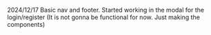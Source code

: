 2024/12/17
Basic nav and footer. Started working in the modal for the login/register (It is not gonna be functional for now. Just making the components)
